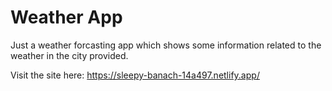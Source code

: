# Weather App

Just a weather forcasting app which shows some information related to the weather in the city provided.

Visit the site here:
https://sleepy-banach-14a497.netlify.app/